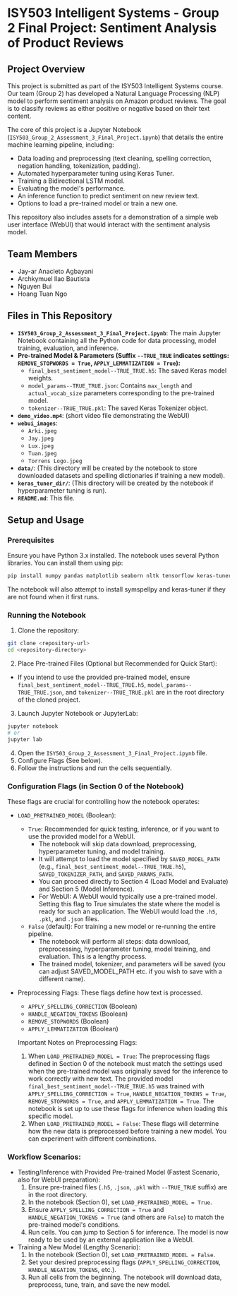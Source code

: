 # ISY503 Intelligent Systems - Group 2 Final Project: Sentiment Analysis of Product Reviews

## Project Overview

This project is submitted as part of the ISY503 Intelligent Systems course. Our team (Group 2) has developed a Natural Language Processing (NLP) model to perform sentiment analysis on Amazon product reviews. The goal is to classify reviews as either positive or negative based on their text content.

The core of this project is a Jupyter Notebook (`ISY503_Group_2_Assessment_3_Final_Project.ipynb`) that details the entire machine learning pipeline, including:
* Data loading and preprocessing (text cleaning, spelling correction, negation handling, tokenization, padding).
* Automated hyperparameter tuning using Keras Tuner.
* Training a Bidirectional LSTM model.
* Evaluating the model's performance.
* An inference function to predict sentiment on new review text.
* Options to load a pre-trained model or train a new one.

This repository also includes assets for a demonstration of a simple web user interface (WebUI) that would interact with the sentiment analysis model.

## Team Members

* Jay-ar Anacleto Agbayani
* Archkymuel llao Bautista
* Nguyen Bui
* Hoang Tuan Ngo

## Files in This Repository

* **`ISY503_Group_2_Assessment_3_Final_Project.ipynb`**: The main Jupyter Notebook containing all the Python code for data processing, model training, evaluation, and inference.
* **Pre-trained Model & Parameters (Suffix `--TRUE_TRUE` indicates settings: `REMOVE_STOPWORDS = True`, `APPLY_LEMMATIZATION = True`):**
    * `final_best_sentiment_model--TRUE_TRUE.h5`: The saved Keras model weights.
    * `model_params--TRUE_TRUE.json`: Contains `max_length` and `actual_vocab_size` parameters corresponding to the pre-trained model.
    * `tokenizer--TRUE_TRUE.pkl`: The saved Keras Tokenizer object.
* **`demo_video.mp4`**: (short video file demonstrating the WebUI)
* **`webui_images`**:
    * `Arki.jpeg`
    * `Jay.jpeg`
    * `Lux.jpeg`
    * `Tuan.jpeg`
    * `Torrens Logo.jpeg`
* **`data/`**: (This directory will be created by the notebook to store downloaded datasets and spelling dictionaries if training a new model).
* **`keras_tuner_dir/`**: (This directory will be created by the notebook if hyperparameter tuning is run).
* **`README.md`**: This file.

## Setup and Usage

### Prerequisites

Ensure you have Python 3.x installed. The notebook uses several Python libraries. You can install them using pip:

```bash
pip install numpy pandas matplotlib seaborn nltk tensorflow keras-tuner scikit-learn wget symspellpy requests
```

The notebook will also attempt to install symspellpy and keras-tuner if they are not found when it first runs.

### Running the Notebook
1. Clone the repository:
```bash
git clone <repository-url>
cd <repository-directory>
```
2. Place Pre-trained Files (Optional but Recommended for Quick Start):
- If you intend to use the provided pre-trained model, ensure `final_best_sentiment_model--TRUE_TRUE.h5`, `model_params--TRUE_TRUE.json`, and `tokenizer--TRUE_TRUE.pkl` are in the root directory of the cloned project.
3. Launch Jupyter Notebook or JupyterLab:
```bash
jupyter notebook
# or
jupyter lab
```
4. Open the `ISY503_Group_2_Assessment_3_Final_Project.ipynb` file.
5. Configure Flags (See below).
6. Follow the instructions and run the cells sequentially.
### Configuration Flags (in Section 0 of the Notebook)
These flags are crucial for controlling how the notebook operates:

- `LOAD_PRETRAINED_MODEL` (Boolean):
    - `True`: Recommended for quick testing, inference, or if you want to use the provided model for a WebUI.
        - The notebook will skip data download, preprocessing, hyperparameter tuning, and model training.
        - It will attempt to load the model specified by `SAVED_MODEL_PATH` (e.g., `final_best_sentiment_model--TRUE_TRUE.h5`), `SAVED_TOKENIZER_PATH`, and `SAVED_PARAMS_PATH`.
        - You can proceed directly to Section 4 (Load Model and Evaluate) and Section 5 (Model Inference).
        - For WebUI: A WebUI would typically use a pre-trained model. Setting this flag to True simulates the state where the model is ready for such an application. The WebUI would load the `.h5`, `.pkl`, and `.json` files.
    - `False` (default): For training a new model or re-running the entire pipeline.
        - The notebook will perform all steps: data download, preprocessing, hyperparameter tuning, model training, and evaluation. This is a lengthy process.
        - The trained model, tokenizer, and parameters will be saved (you can adjust SAVED_MODEL_PATH etc. if you wish to save with a different name).
- Preprocessing Flags: These flags define how text is processed.
    - `APPLY_SPELLING_CORRECTION` (Boolean)
    - `HANDLE_NEGATION_TOKENS` (Boolean)
    - `REMOVE_STOPWORDS` (Boolean)
    - `APPLY_LEMMATIZATION` (Boolean)

    Important Notes on Preprocessing Flags:
    1. When `LOAD_PRETRAINED_MODEL = True`: The preprocessing flags defined in Section 0 of the notebook must match the settings used when the pre-trained model was originally saved for the inference to work correctly with new text. The provided model `final_best_sentiment_model--TRUE_TRUE.h5` was trained with `APPLY_SPELLING_CORRECTION = True`, `HANDLE_NEGATION_TOKENS = True`, `REMOVE_STOPWORDS = True`, and `APPLY_LEMMATIZATION = True`. The notebook is set up to use these flags for inference when loading this specific model.
    2. When `LOAD_PRETRAINED_MODEL = False`: These flags will determine how the new data is preprocessed before training a new model. You can experiment with different combinations.
### Workflow Scenarios:
- Testing/Inference with Provided Pre-trained Model (Fastest Scenario, also for WebUI preparation):
    1. Ensure pre-trained files (`.h5`, `.json`, `.pkl` with `--TRUE_TRUE` suffix) are in the root directory.
    2. In the notebook (Section 0), set `LOAD_PRETRAINED_MODEL = True`.
    3. Ensure `APPLY_SPELLING_CORRECTION = True` and `HANDLE_NEGATION_TOKENS = True` (and others are `False`) to match the pre-trained model's conditions.
    4. Run cells. You can jump to Section 5 for inference. The model is now ready to be used by an external application like a WebUI.
- Training a New Model (Lengthy Scenario):
    1. In the notebook (Section 0), set `LOAD_PRETRAINED_MODEL = False`.
    2. Set your desired preprocessing flags (`APPLY_SPELLING_CORRECTION`, `HANDLE_NEGATION_TOKENS`, etc.).
    3. Run all cells from the beginning. The notebook will download data, preprocess, tune, train, and save the new model.
